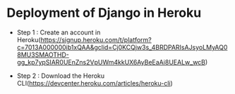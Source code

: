 # Deployment of Django in Heroku

- Step 1 : Create an account in Heroku(https://signup.heroku.com/t/platform?c=7013A000000ib1xQAA&gclid=Cj0KCQjw3s_4BRDPARIsAJsyoLMyAQ08MU3SMAOTHD-gg_kp7ypSIAR0UEnZns2VpUWm4kkUX6AyBeEaAi8UEALw_wcB)

- Step 2 : Download the Heroku CLI(https://devcenter.heroku.com/articles/heroku-cli)
